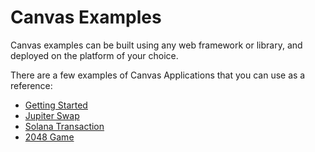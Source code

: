  
# Canvas Examples

Canvas examples can be built using any web framework or library, and deployed on the platform of your choice.

There are a few examples of Canvas Applications that you can use as a reference:

- [Getting Started](https://github.com/dscvr-one/dscvr-canvas/tree/main/examples/getting-started)
- [Jupiter Swap](https://github.com/dscvr-one/dscvr-canvas/tree/main/examples/jupiter-swap)
- [Solana Transaction](https://github.com/dscvr-one/dscvr-canvas/tree/main/examples/transaction)
- [2048 Game](https://github.com/rckprtr/canvas-2048/)